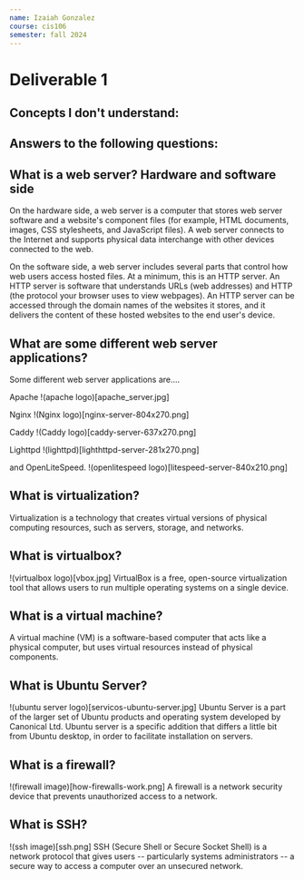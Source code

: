```yaml
---
name: Izaiah Gonzalez
course: cis106
semester: fall 2024
---
```


# Deliverable 1

## Concepts I don't understand:


## Answers to the following questions:

## What is a web server? Hardware and software side
On the hardware side, a web server is a computer that stores web server software and a website's component files (for example, HTML documents, images, CSS stylesheets, and JavaScript files). A web server connects to the Internet and supports physical data interchange with other devices connected to the web.

On the software side, a web server includes several parts that control how web users access hosted files. At a minimum, this is an HTTP server. An HTTP server is software that understands URLs (web addresses) and HTTP (the protocol your browser uses to view webpages). An HTTP server can be accessed through the domain names of the websites it stores, and it delivers the content of these hosted websites to the end user's device.

## What are some different web server applications?
Some different web server applications are....

Apache
!(apache logo)[apache_server.jpg]

Nginx
!(Nginx logo)[nginx-server-804x270.png]

Caddy
!(Caddy logo)[caddy-server-637x270.png]

Lighttpd
!(lighttpd)[lighthttpd-server-281x270.png]

and OpenLiteSpeed.
!(openlitespeed logo)[litespeed-server-840x210.png]

## What is virtualization?
Virtualization is a technology that creates virtual versions of physical computing resources, such as servers, storage, and networks.

## What is virtualbox?
!(virtualbox logo)[vbox.jpg]
VirtualBox is a free, open-source virtualization tool that allows users to run multiple operating systems on a single device.

## What is a virtual machine?
A virtual machine (VM) is a software-based computer that acts like a physical computer, but uses virtual resources instead of physical components.

## What is Ubuntu Server?
!(ubuntu server logo)[servicos-ubuntu-server.jpg]
Ubuntu Server is a part of the larger set of Ubuntu products and operating system developed by Canonical Ltd. Ubuntu server is a specific addition that differs a little bit from Ubuntu desktop, in order to facilitate installation on servers.

## What is a firewall?
!(firewall image)[how-firewalls-work.png]
A firewall is a network security device that prevents unauthorized access to a network.

## What is SSH?
!(ssh image)[ssh.png]
SSH (Secure Shell or Secure Socket Shell) is a network protocol that gives users -- particularly systems administrators -- a secure way to access a computer over an unsecured network.